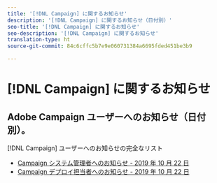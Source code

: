 ```yaml
---
title: '[!DNL Campaign] に関するお知らせ'
description: '[!DNL Campaign] に関するお知らせ（日付別）'
seo-title: '[!DNL Campaign] に関するお知らせ'
seo-description: '[!DNL Campaign] に関するお知らせ'
translation-type: ht
source-git-commit: 84c6cffc5b7e9e060731384a6695fded451be3b9

---
```



# [!DNL Campaign] に関するお知らせ

## Adobe Campaign ユーザーへのお知らせ（日付別）。

[!DNL Campaign] ユーザーへのお知らせの完全なリスト

* [Campaign システム管理者へのお知らせ - 2019 年 10 月 22 日](campaign-admin.md)
* [Campaign デプロイ担当者へのお知らせ - 2019 年 10 月 22 日](campaign-deploy.md)
